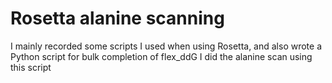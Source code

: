 # Rosetta alanine scanning 
I mainly recorded some scripts I used when using Rosetta, and also wrote a Python script for bulk completion of flex_ddG
I did the alanine scan using this script
